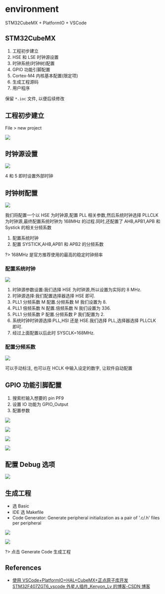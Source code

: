 # environment

STM32CubeMX + PlatformIO + VSCode

## STM32CubeMX

1. 工程初步建立
2. HSE 和 LSE 时钟源设置
3. 时钟系统(时钟树)配置
4. GPIO 功能引脚配置
5. Cortex-M4 内核基本配置(限定项)
6. 生成工程源码
7. 用户程序

保留 `*.ioc` 文件, 以便后续修改

## 工程初步建立

File > new project

![](assets/2023-08-18-19-48-58.png)

## 时钟源设置

![](assets/2023-08-18-19-53-40.png)

4 和 5 即时设置外部时钟

## 时钟树配置

![](assets/2023-08-18-19-56-14.png)

我们将配置一个以 HSE 为时钟源,配置 PLL 相关参数,然后系统时钟选择 PLLCLK 为时钟源,最终配置系统时钟为 168MHz 的过程.同时,还配置了 AHB,APB1,APB 和 Systick 的相关分频系数

1. 配置系统时钟
2. 配置 SYSTICK,AHB,APB1 和 APB2 的分频系数

?> 168MHz 是官方推荐使用的最高的稳定时钟频率

### 配置系统时钟

![](assets/2023-08-18-19-58-01.png)

1. 时钟源参数设置:我们选择 HSE 为时钟源,所以设置为实际的 8 MHz.
2. 时钟源选择:我们配置选择器选择 HSE 即可.
3. PLL1 分频系数 M 配置.分频系数 M 我们设置为 8.
4. PLL1 倍频系数 N 配置.倍频系数 N 我们设置为 336.
5. PLL1 分频系数 P 配置.分频系数 P 我们配置为 2.
6. 系统时钟时钟源选择:PLL,HSI 还是 HSE.我们选择 PLL,选择器选择 PLLCLK 即可.
7. 经过上面配置以后此时 SYSCLK=168MHz.

### 配置分频系数

![](assets/2023-08-18-20-02-27.png)

可以手动标注, 也可以在 HCLK 中输入设定的数字, 让软件自动配置

## GPIO 功能引脚配置

1. 搜索栏输入想要的 pin PF9
2. 设置 IO 功能为 GPIO_Output
3. 配置参数

![](assets/2023-08-18-20-10-53.png)

![](assets/2023-08-18-20-13-27.png)

![](assets/2023-08-18-20-13-34.png)

![](assets/2023-08-18-20-13-42.png)

## 配置 Debug 选项

![](assets/2023-08-18-20-16-57.png)

## 生成工程

- 选 Basic
- IDE 选 Makefile
- Code Generator: Generate peripheral initialization as a pair of '.c/.h' files per peripheral

![](assets/2023-08-18-20-19-20.png)

![](assets/2023-08-18-20-26-25.png)

?> 点击 Generate Code 生成工程

## References

- [使用 VSCode+PlatformIO+HAL+CubeMX+正点原子库开发 STM32F407ZGT6_vscode 外星人插件\_Kenyon_Lv 的博客-CSDN 博客](https://blog.csdn.net/qq_36807337/article/details/123030937)
